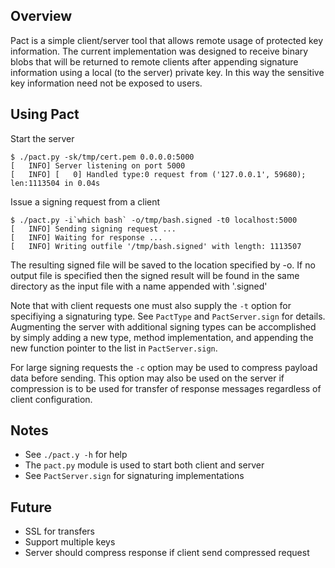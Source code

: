 Overview
--------
Pact is a simple client/server tool that allows remote usage of
protected key information. The current implementation was designed to
receive binary blobs that will be returned to remote clients after appending
signature information using a local (to the server) private key. In this way
the sensitive key information need not be exposed to users.


Using Pact
----------
Start the server

```
$ ./pact.py -sk/tmp/cert.pem 0.0.0.0:5000
[   INFO] Server listening on port 5000
[   INFO] [   0] Handled type:0 request from ('127.0.0.1', 59680); len:1113504 in 0.04s
```

Issue a signing request from a client

```
$ ./pact.py -i`which bash` -o/tmp/bash.signed -t0 localhost:5000
[   INFO] Sending signing request ...
[   INFO] Waiting for response ...
[   INFO] Writing outfile '/tmp/bash.signed' with length: 1113507
```

The resulting signed file will be saved to the location specified by -o. If
no output file is specified then the signed result will be found in the same
directory as the input file with a name appended with '.signed'

Note that with client requests one must also supply the `-t` option for
specifiying a signaturing type. See `PactType` and `PactServer.sign` for
details. Augmenting the server with additional signing types can be
accomplished by simply adding a new type, method implementation, and appending
the new function pointer to the list in `PactServer.sign`.

For large signing requests the `-c` option may be used to compress payload
data before sending. This option may also be used on the server if compression
is to be used for transfer of response messages regardless of client configuration.

Notes
-----
* See `./pact.y -h` for help
* The `pact.py` module is used to start both client and server
* See `PactServer.sign` for signaturing implementations


Future
------
* SSL for transfers
* Support multiple keys
* Server should compress response if client send compressed request
